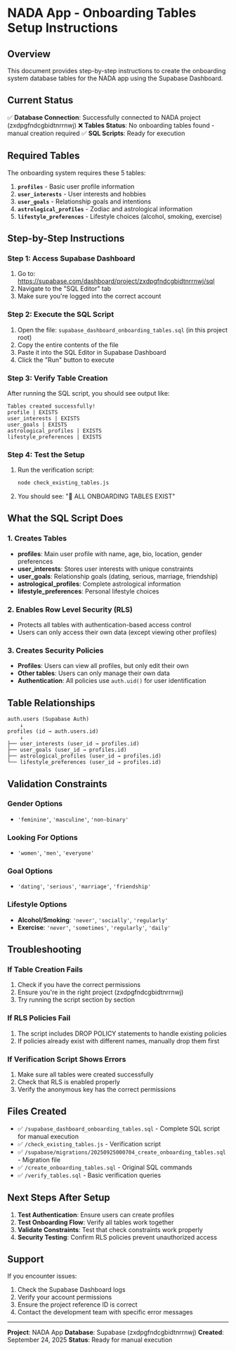 # NADA App - Onboarding Tables Setup Instructions

## Overview

This document provides step-by-step instructions to create the onboarding system database tables for the NADA app using the Supabase Dashboard.

## Current Status

✅ **Database Connection**: Successfully connected to NADA project (zxdpgfndcgbidtnrrnwj)
❌ **Tables Status**: No onboarding tables found - manual creation required
✅ **SQL Scripts**: Ready for execution

## Required Tables

The onboarding system requires these 5 tables:

1. **`profiles`** - Basic user profile information
2. **`user_interests`** - User interests and hobbies
3. **`user_goals`** - Relationship goals and intentions
4. **`astrological_profiles`** - Zodiac and astrological information
5. **`lifestyle_preferences`** - Lifestyle choices (alcohol, smoking, exercise)

## Step-by-Step Instructions

### Step 1: Access Supabase Dashboard
1. Go to: https://supabase.com/dashboard/project/zxdpgfndcgbidtnrrnwj/sql
2. Navigate to the "SQL Editor" tab
3. Make sure you're logged into the correct account

### Step 2: Execute the SQL Script
1. Open the file: `supabase_dashboard_onboarding_tables.sql` (in this project root)
2. Copy the entire contents of the file
3. Paste it into the SQL Editor in Supabase Dashboard
4. Click the "Run" button to execute

### Step 3: Verify Table Creation
After running the SQL script, you should see output like:
```
Tables created successfully!
profile | EXISTS
user_interests | EXISTS
user_goals | EXISTS
astrological_profiles | EXISTS
lifestyle_preferences | EXISTS
```

### Step 4: Test the Setup
1. Run the verification script:
   ```bash
   node check_existing_tables.js
   ```
2. You should see: "🎉 ALL ONBOARDING TABLES EXIST"

## What the SQL Script Does

### 1. Creates Tables
- **profiles**: Main user profile with name, age, bio, location, gender preferences
- **user_interests**: Stores user interests with unique constraints
- **user_goals**: Relationship goals (dating, serious, marriage, friendship)
- **astrological_profiles**: Complete astrological information
- **lifestyle_preferences**: Personal lifestyle choices

### 2. Enables Row Level Security (RLS)
- Protects all tables with authentication-based access control
- Users can only access their own data (except viewing other profiles)

### 3. Creates Security Policies
- **Profiles**: Users can view all profiles, but only edit their own
- **Other tables**: Users can only manage their own data
- **Authentication**: All policies use `auth.uid()` for user identification

## Table Relationships

```
auth.users (Supabase Auth)
    ↓
profiles (id → auth.users.id)
    ↓
├── user_interests (user_id → profiles.id)
├── user_goals (user_id → profiles.id)
├── astrological_profiles (user_id → profiles.id)
└── lifestyle_preferences (user_id → profiles.id)
```

## Validation Constraints

### Gender Options
- `'feminine'`, `'masculine'`, `'non-binary'`

### Looking For Options
- `'women'`, `'men'`, `'everyone'`

### Goal Options
- `'dating'`, `'serious'`, `'marriage'`, `'friendship'`

### Lifestyle Options
- **Alcohol/Smoking**: `'never'`, `'socially'`, `'regularly'`
- **Exercise**: `'never'`, `'sometimes'`, `'regularly'`, `'daily'`

## Troubleshooting

### If Table Creation Fails
1. Check if you have the correct permissions
2. Ensure you're in the right project (zxdpgfndcgbidtnrrnwj)
3. Try running the script section by section

### If RLS Policies Fail
1. The script includes DROP POLICY statements to handle existing policies
2. If policies already exist with different names, manually drop them first

### If Verification Script Shows Errors
1. Make sure all tables were created successfully
2. Check that RLS is enabled properly
3. Verify the anonymous key has the correct permissions

## Files Created

- ✅ `/supabase_dashboard_onboarding_tables.sql` - Complete SQL script for manual execution
- ✅ `/check_existing_tables.js` - Verification script
- ✅ `/supabase/migrations/20250925000704_create_onboarding_tables.sql` - Migration file
- ✅ `/create_onboarding_tables.sql` - Original SQL commands
- ✅ `/verify_tables.sql` - Basic verification queries

## Next Steps After Setup

1. **Test Authentication**: Ensure users can create profiles
2. **Test Onboarding Flow**: Verify all tables work together
3. **Validate Constraints**: Test that check constraints work properly
4. **Security Testing**: Confirm RLS policies prevent unauthorized access

## Support

If you encounter issues:
1. Check the Supabase Dashboard logs
2. Verify your account permissions
3. Ensure the project reference ID is correct
4. Contact the development team with specific error messages

---

**Project**: NADA App
**Database**: Supabase (zxdpgfndcgbidtnrrnwj)
**Created**: September 24, 2025
**Status**: Ready for manual execution